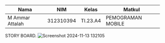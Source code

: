 |Nama|NIM|Kelas|Matkul|
|----|---|-----|------|
|M Ammar Attalah|312310394|TI.23.A4|PEMOGRAMAN MOBILE|

STORY BOARD.
![Screenshot 2024-11-13 132105](https://github.com/user-attachments/assets/ffd7adec-c5f5-4f91-931d-13da5aec94d4)
